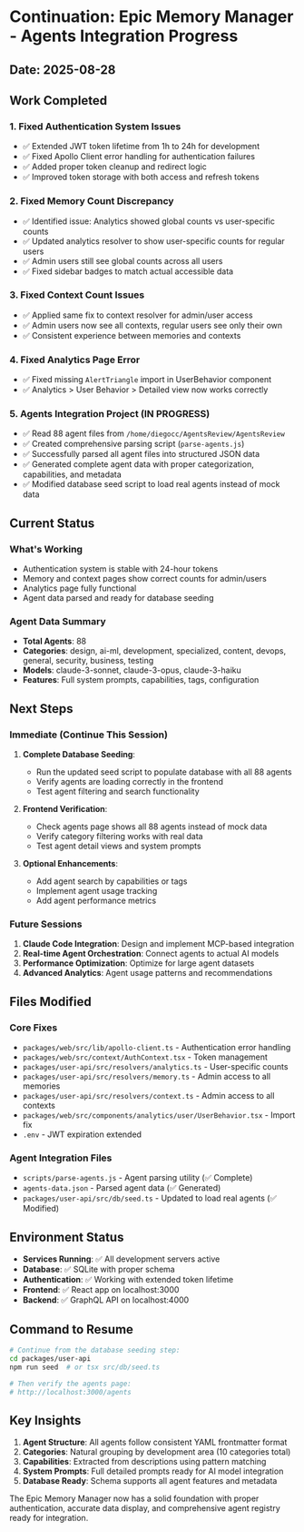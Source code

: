 # Continuation: Epic Memory Manager - Agents Integration Progress
## Date: 2025-08-28

## Work Completed

### 1. Fixed Authentication System Issues
- ✅ Extended JWT token lifetime from 1h to 24h for development
- ✅ Fixed Apollo Client error handling for authentication failures
- ✅ Added proper token cleanup and redirect logic
- ✅ Improved token storage with both access and refresh tokens

### 2. Fixed Memory Count Discrepancy
- ✅ Identified issue: Analytics showed global counts vs user-specific counts
- ✅ Updated analytics resolver to show user-specific counts for regular users
- ✅ Admin users still see global counts across all users
- ✅ Fixed sidebar badges to match actual accessible data

### 3. Fixed Context Count Issues
- ✅ Applied same fix to context resolver for admin/user access
- ✅ Admin users now see all contexts, regular users see only their own
- ✅ Consistent experience between memories and contexts

### 4. Fixed Analytics Page Error
- ✅ Fixed missing `AlertTriangle` import in UserBehavior component
- ✅ Analytics > User Behavior > Detailed view now works correctly

### 5. Agents Integration Project (IN PROGRESS)
- ✅ Read 88 agent files from `/home/diegocc/AgentsReview/AgentsReview`
- ✅ Created comprehensive parsing script (`parse-agents.js`)
- ✅ Successfully parsed all agent files into structured JSON data
- ✅ Generated complete agent data with proper categorization, capabilities, and metadata
- ✅ Modified database seed script to load real agents instead of mock data

## Current Status

### What's Working
- Authentication system is stable with 24-hour tokens
- Memory and context pages show correct counts for admin/users
- Analytics page fully functional
- Agent data parsed and ready for database seeding

### Agent Data Summary
- **Total Agents**: 88
- **Categories**: design, ai-ml, development, specialized, content, devops, general, security, business, testing
- **Models**: claude-3-sonnet, claude-3-opus, claude-3-haiku
- **Features**: Full system prompts, capabilities, tags, configuration

## Next Steps

### Immediate (Continue This Session)
1. **Complete Database Seeding**:
   - Run the updated seed script to populate database with all 88 agents
   - Verify agents are loading correctly in the frontend
   - Test agent filtering and search functionality

2. **Frontend Verification**:
   - Check agents page shows all 88 agents instead of mock data
   - Verify category filtering works with real data
   - Test agent detail views and system prompts

3. **Optional Enhancements**:
   - Add agent search by capabilities or tags
   - Implement agent usage tracking
   - Add agent performance metrics

### Future Sessions
1. **Claude Code Integration**: Design and implement MCP-based integration
2. **Real-time Agent Orchestration**: Connect agents to actual AI models
3. **Performance Optimization**: Optimize for large agent datasets
4. **Advanced Analytics**: Agent usage patterns and recommendations

## Files Modified

### Core Fixes
- `packages/web/src/lib/apollo-client.ts` - Authentication error handling
- `packages/web/src/context/AuthContext.tsx` - Token management
- `packages/user-api/src/resolvers/analytics.ts` - User-specific counts
- `packages/user-api/src/resolvers/memory.ts` - Admin access to all memories
- `packages/user-api/src/resolvers/context.ts` - Admin access to all contexts
- `packages/web/src/components/analytics/user/UserBehavior.tsx` - Import fix
- `.env` - JWT expiration extended

### Agent Integration Files
- `scripts/parse-agents.js` - Agent parsing utility (✅ Complete)
- `agents-data.json` - Parsed agent data (✅ Generated)
- `packages/user-api/src/db/seed.ts` - Updated to load real agents (✅ Modified)

## Environment Status
- **Services Running**: ✅ All development servers active
- **Database**: ✅ SQLite with proper schema
- **Authentication**: ✅ Working with extended token lifetime
- **Frontend**: ✅ React app on localhost:3000
- **Backend**: ✅ GraphQL API on localhost:4000

## Command to Resume
```bash
# Continue from the database seeding step:
cd packages/user-api
npm run seed  # or tsx src/db/seed.ts

# Then verify the agents page:
# http://localhost:3000/agents
```

## Key Insights
1. **Agent Structure**: All agents follow consistent YAML frontmatter format
2. **Categories**: Natural grouping by development area (10 categories total)  
3. **Capabilities**: Extracted from descriptions using pattern matching
4. **System Prompts**: Full detailed prompts ready for AI model integration
5. **Database Ready**: Schema supports all agent features and metadata

The Epic Memory Manager now has a solid foundation with proper authentication, accurate data display, and comprehensive agent registry ready for integration.